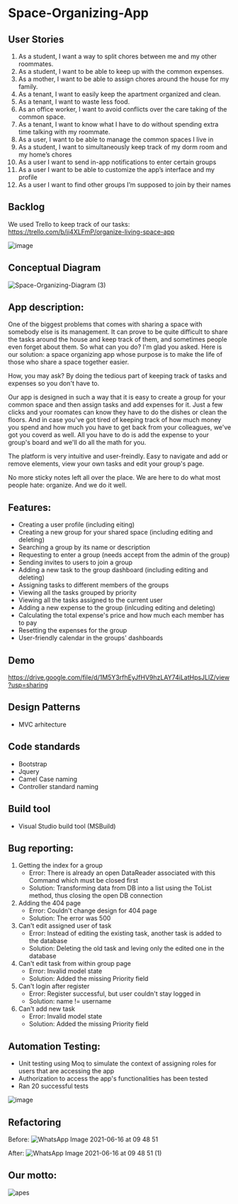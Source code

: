 # Space-Organizing-App

## User Stories
1) As a student, I want a way to split chores between me and my other roommates.
2) As a student, I want to be able to keep up with the common expenses.
3) As a mother, I want to be able to assign chores around the house for my family.
4) As a tenant, I want to easily keep the apartment organized and clean.
5) As a tenant, I want to waste less food.
6) As an office worker, I want to avoid conflicts over the care taking of the common space.
7) As a tenant, I want to know what I have to do without spending extra time talking with my roommate.
8) As a user, I want to be able to manage the common spaces I live in
9) As a student, I want to simultaneously keep track of my dorm room and my home’s chores
10) As a user I want to send in-app notifications to enter certain groups
11) As a user I want to be able to customize the app’s interface and my profile
12) As a user I want to find other groups I’m supposed to join by their names
  
  
## Backlog
We used Trello to keep track of our tasks: https://trello.com/b/ji4XLFmP/organize-living-space-app

![image](https://user-images.githubusercontent.com/62221313/122079659-4b193180-ce06-11eb-96be-97e237f02bfa.png)
  

## Conceptual Diagram
![Space-Organizing-Diagram (3)](https://user-images.githubusercontent.com/62221313/122174899-d4bf1280-ce8b-11eb-8551-f068d0930f9a.png)

  

## App description:
One of the biggest problems that comes with sharing a space with somebody else is its management. It can prove to be quite difficult to share the tasks around the house and keep track of them, and sometimes people even forget about them. So what can you do? I'm glad you asked. Here is our solution: a space organizing app whose purpose is to make the life of those who share a space together easier.  
  
How, you may ask? By doing the tedious part of keeping track of tasks and expenses so you don't have to.  
  
Our app is designed in such a way that it is easy to create a group for your common space and then assign tasks and add expenses for it. Just a few clicks and your roomates can know they have to do the dishes or clean the floors. And in case you've got tired of keeping track of how much money you spend and how much you have to get back from your colleagues, we've got you coverd as well. All you have to do is add the expense to your group's board and we'll do all the math for you.  
  
The platform is very intuitive and user-freindly. Easy to navigate and add or remove elements, view your own tasks and edit your group's page.  
  
No more sticky notes left all over the place. We are here to do what most people hate: organize. And we do it well.  
  
  
## Features:
   - Creating a user profile (including eiting)
   - Creating a new group for your shared space (including editing and deleting)
   - Searching a group by its name or description
   - Requesting to enter a group (needs accept from the admin of the group)
   - Sending invites to users to join a group
   - Adding a new task to the group dashboard (including editing and deleting)
   - Assigning tasks to different members of the groups
   - Viewing all the tasks grouped by priority
   - Viewing all the tasks assigned to the current user
   - Adding a new expense to the group (inlcuding editing and deleting)
   - Calculating the total expense's price and how much each member has to pay
   - Resetting the expenses for the group
   - User-friendly calendar in the groups' dashboards
  
  
## Demo
https://drive.google.com/file/d/1M5Y3rfhEyJfHV9hzLAY74iLatHpsJLlZ/view?usp=sharing
  
  
## Design Patterns
   - MVC arhitecture
  
  
## Code standards
   - Bootstrap
   - Jquery
   - Camel Case naming 
   - Controller standard naming
  
  
## Build tool
   - Visual Studio build tool (MSBuild)
  
  
## Bug reporting:
   1) Getting the index for a group
      - Error: There is already an open DataReader associated with this Command which must be closed first
      - Solution: Transforming data from DB into a list using the ToList method, thus closing the open DB connection
   2) Adding the 404 page
      - Error: Couldn't change design for 404 page
      - Solution: The error was 500
   3) Can't edit assigned user of task
      - Error: Instead of editing the existing task, another task is added to the database
      - Solution: Deleting the old task and leving only the edited one in the database
   4) Can't edit task from within group page
      - Error: Invalid model state
      - Solution: Added the missing Priority field
   5) Can't login after register
      - Error: Register successful, but user couldn't stay logged in
      - Solution: name != username
   6) Can't add new task
      - Error: Invalid model state
      - Solution: Added the missing Priority field
  

## Automation Testing:
   - Unit testing using Moq to simulate the context of assigning roles for users that are accessing the app
   - Authorization to access the app's functionalities has been tested 
   - Ran 20 successful tests

![image](https://user-images.githubusercontent.com/62206596/122086113-13ad8380-ce0c-11eb-8490-371bcc9906ba.png)
  
  
## Refactoring
Before:
![WhatsApp Image 2021-06-16 at 09 48 51](https://user-images.githubusercontent.com/62221313/122171319-3e3d2200-ce88-11eb-9b8e-ab6341010bef.jpeg)

After:
![WhatsApp Image 2021-06-16 at 09 48 51 (1)](https://user-images.githubusercontent.com/62221313/122171322-3ed5b880-ce88-11eb-92bb-63d2469f5882.jpeg)
  
  
## Our motto:
![apes](https://user-images.githubusercontent.com/62221313/122080609-1194f600-ce07-11eb-93ee-b604fd7aaa5a.jpg)
